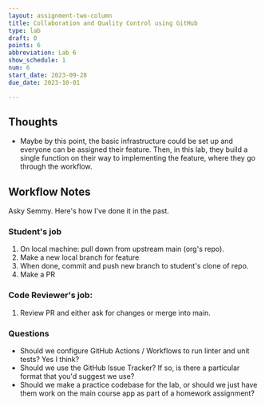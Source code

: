 ```yaml
---
layout: assignment-two-column
title: Collaboration and Quality Control using GitHub
type: lab
draft: 0
points: 6
abbreviation: Lab 6
show_schedule: 1
num: 6
start_date: 2023-09-28
due_date: 2023-10-01

---
```


## Thoughts
* Maybe by this point, the basic infrastructure could be set up and everyone can be assigned their feature. Then, in this lab, they build a single function on their way to implementing the feature, where they go through the workflow.

## Workflow Notes
Asky Semmy. Here's how I've done it in the past.

### Student's job
1. On local machine: pull down from upstream main (org's repo).
1. Make a new local branch for feature
1. When done, commit and push new branch to student's clone of repo.
1. Make a PR

### Code Reviewer's job:
1. Review PR and either ask for changes or merge into main.

### Questions
* Should we configure GitHub Actions / Workflows to run linter and unit tests? Yes I think?
* Should we use the GitHub Issue Tracker? If so, is there a particular format that you'd suggest we use?
* Should we make a practice codebase for the lab, or should we just have them work on the main course app as part of a homework assignment?